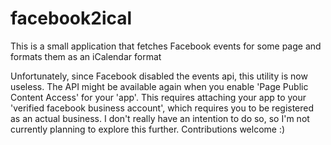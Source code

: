 # facebook2ical

This is a small application that fetches Facebook events for some page and formats them as an iCalendar format

Unfortunately, since Facebook disabled the events api, this utility is now useless.
The API might be available again when you enable 'Page Public Content Access' for
your 'app'. This requires attaching your app to your 'verified facebook business
account', which requires you to be registered as an actual business. I don't really
have an intention to do so, so I'm not currently planning to explore this further.
Contributions welcome :) 
